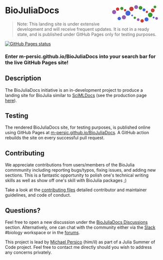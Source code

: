 # <img src="./sticker.svg" width="30%" align="right" /> BioJuliaDocs

> Note: This landing site is under extensive development and will receive frequent updates. 
> It is not in a ready state, and is published under GitHub Pages only for testing purposes. 

[![GitHub Pages status](https://github.com/M-PERSIC/BioJuliaDocs/actions/workflows/pages/pages-build-deployment/badge.svg?branch=gh-pages)](https://github.com/M-PERSIC/BioJuliaDocs/actions/workflows/pages/pages-build-deployment)


### Enter m-persic.github.io/BioJuliaDocs into your search bar for the live GitHub Pages site!


## Description
The BioJuliaDocs initiative is an in-development project to produce a landing site for BioJulia similar to [SciMLDocs](https://github.com/SciML/SciMLDocs) (see the production page [here](https://docs.sciml.ai/Overview/stable/)).

## Testing
The rendered BioJuliaDocs site, for testing purposes, is published online using GitHub Pages at [m-persic.github.io/BioJuliaDocs](https://m-persic.github.io/BioJuliaDocs). A GitHub action rebuilds the site on every successful pull request.

## Contributing
We appreciate contributions from users/members of the BioJulia commmunity including reporting bugs/typos, fixing issues, and adding new sections. This is a fantastic opportunity to polish one's technical writing skills as well as show off one's skill with BioJulia packages ;)

Take a look at the [contributing files](https://github.com/BioJulia/Contributing)
detailed contributor and maintainer guidelines, and code of conduct.

## Questions?
Feel free to open a new discussion under the [BioJuliaDocs Discussions](https://github.com/M-PERSIC/BioJuliaDocs/discussions) section. Alternatively, one can chat with the community either via the [Slack](https://julialang.org/slack/) #biology workspace or in the [forums](https://discourse.julialang.org/).

This project is lead by [Michael Persico](mailto:michael.a.persico@gmail.com?subject=[GitHub]) (him/il) as part of a Julia Summer of Code project. Feel free to contact me directly should you wish to address any concerns privately.